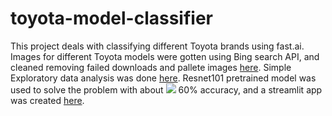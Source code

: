 # toyota-model-classifier
 
This project deals with classifying different Toyota brands using fast.ai. Images for different Toyota models were gotten using Bing search API, and cleaned removing failed downloads and pallete images [here](https://github.com/alliwene/toyota-model-classifier/blob/main/gather_data.ipynb). Simple Exploratory data analysis was done [here](https://github.com/alliwene/toyota-model-classifier/blob/main/eda_toyota.ipynb). Resnet101 pretrained model was used to solve the problem with about <img src="https://render.githubusercontent.com/render/math?math=60\%"> 60% accuracy, and a streamlit app was created [here](https://github.com/alliwene/toyota-model-classifier/blob/main/toyota_model_classification.ipynb). 
